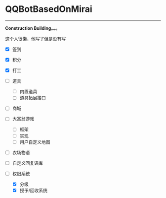 # QQBotBasedOnMirai

------

**Construction Building。。。** 

这个人很懒，他写了但是没有写

- [x] 签到
- [x] 积分
- [x] 打工
- [ ] 道具
  - [ ] 内置道具
  - [ ] 道具拓展接口

- [ ] 商城
- [ ] 大富翁游戏

  - [ ] 框架
  - [ ] 实现
  - [ ] 用户自定义地图

- [ ] 农场物语 
- [ ] 自定义回复语库
- [ ] 权限系统
  - [x] 分级
  - [x] 授予/回收系统
